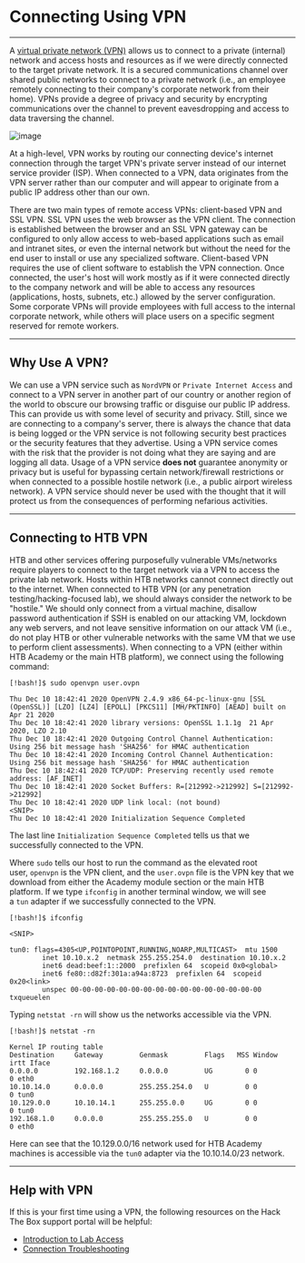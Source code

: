 # Connecting Using VPN

---

A [virtual private network (VPN)](https://en.wikipedia.org/wiki/Virtual_private_network) allows us to connect to a private (internal) network and access hosts and resources as if we were directly connected to the target private network. It is a secured communications channel over shared public networks to connect to a private network (i.e., an employee remotely connecting to their company's corporate network from their home). VPNs provide a degree of privacy and security by encrypting communications over the channel to prevent eavesdropping and access to data traversing the channel.

![image](https://academy.hackthebox.com/storage/modules/77/GettingStarted.png)

At a high-level, VPN works by routing our connecting device's internet connection through the target VPN's private server instead of our internet service provider (ISP). When connected to a VPN, data originates from the VPN server rather than our computer and will appear to originate from a public IP address other than our own.

There are two main types of remote access VPNs: client-based VPN and SSL VPN. SSL VPN uses the web browser as the VPN client. The connection is established between the browser and an SSL VPN gateway can be configured to only allow access to web-based applications such as email and intranet sites, or even the internal network but without the need for the end user to install or use any specialized software. Client-based VPN requires the use of client software to establish the VPN connection. Once connected, the user's host will work mostly as if it were connected directly to the company network and will be able to access any resources (applications, hosts, subnets, etc.) allowed by the server configuration. Some corporate VPNs will provide employees with full access to the internal corporate network, while others will place users on a specific segment reserved for remote workers.

---

## Why Use A VPN?

We can use a VPN service such as `NordVPN` or `Private Internet Access` and connect to a VPN server in another part of our country or another region of the world to obscure our browsing traffic or disguise our public IP address. This can provide us with some level of security and privacy. Still, since we are connecting to a company's server, there is always the chance that data is being logged or the VPN service is not following security best practices or the security features that they advertise. Using a VPN service comes with the risk that the provider is not doing what they are saying and are logging all data. Usage of a VPN service **does not** guarantee anonymity or privacy but is useful for bypassing certain network/firewall restrictions or when connected to a possible hostile network (i.e., a public airport wireless network). A VPN service should never be used with the thought that it will protect us from the consequences of performing nefarious activities.

---

## Connecting to HTB VPN

HTB and other services offering purposefully vulnerable VMs/networks require players to connect to the target network via a VPN to access the private lab network. Hosts within HTB networks cannot connect directly out to the internet. When connected to HTB VPN (or any penetration testing/hacking-focused lab), we should always consider the network to be "hostile." We should only connect from a virtual machine, disallow password authentication if SSH is enabled on our attacking VM, lockdown any web servers, and not leave sensitive information on our attack VM (i.e., do not play HTB or other vulnerable networks with the same VM that we use to perform client assessments). When connecting to a VPN (either within HTB Academy or the main HTB platform), we connect using the following command:

```shell-session
[!bash!]$ sudo openvpn user.ovpn

Thu Dec 10 18:42:41 2020 OpenVPN 2.4.9 x86_64-pc-linux-gnu [SSL (OpenSSL)] [LZO] [LZ4] [EPOLL] [PKCS11] [MH/PKTINFO] [AEAD] built on Apr 21 2020
Thu Dec 10 18:42:41 2020 library versions: OpenSSL 1.1.1g  21 Apr 2020, LZO 2.10
Thu Dec 10 18:42:41 2020 Outgoing Control Channel Authentication: Using 256 bit message hash 'SHA256' for HMAC authentication
Thu Dec 10 18:42:41 2020 Incoming Control Channel Authentication: Using 256 bit message hash 'SHA256' for HMAC authentication
Thu Dec 10 18:42:41 2020 TCP/UDP: Preserving recently used remote address: [AF_INET]
Thu Dec 10 18:42:41 2020 Socket Buffers: R=[212992->212992] S=[212992->212992]
Thu Dec 10 18:42:41 2020 UDP link local: (not bound)
<SNIP>
Thu Dec 10 18:42:41 2020 Initialization Sequence Completed
```

The last line `Initialization Sequence Completed` tells us that we successfully connected to the VPN.

Where `sudo` tells our host to run the command as the elevated root user, `openvpn` is the VPN client, and the `user.ovpn` file is the VPN key that we download from either the Academy module section or the main HTB platform. If we type `ifconfig` in another terminal window, we will see a `tun` adapter if we successfully connected to the VPN.

```shell-session
[!bash!]$ ifconfig

<SNIP>

tun0: flags=4305<UP,POINTOPOINT,RUNNING,NOARP,MULTICAST>  mtu 1500
        inet 10.10.x.2  netmask 255.255.254.0  destination 10.10.x.2
        inet6 dead:beef:1::2000  prefixlen 64  scopeid 0x0<global>
        inet6 fe80::d82f:301a:a94a:8723  prefixlen 64  scopeid 0x20<link>
        unspec 00-00-00-00-00-00-00-00-00-00-00-00-00-00-00-00  txqueuelen
```

Typing `netstat -rn` will show us the networks accessible via the VPN.

```shell-session
[!bash!]$ netstat -rn

Kernel IP routing table
Destination     Gateway         Genmask         Flags   MSS Window  irtt Iface
0.0.0.0         192.168.1.2     0.0.0.0         UG        0 0          0 eth0
10.10.14.0      0.0.0.0         255.255.254.0   U         0 0          0 tun0
10.129.0.0      10.10.14.1      255.255.0.0     UG        0 0          0 tun0
192.168.1.0     0.0.0.0         255.255.255.0   U         0 0          0 eth0
```

Here can see that the 10.129.0.0/16 network used for HTB Academy machines is accessible via the `tun0` adapter via the 10.10.14.0/23 network.

---

## Help with VPN

If this is your first time using a VPN, the following resources on the Hack The Box support portal will be helpful:

- [Introduction to Lab Access](https://help.hackthebox.com/en/articles/5185687-gs-introduction-to-lab-access)
- [Connection Troubleshooting](https://help.hackthebox.com/en/articles/5185536-t-connection-troubleshooting)